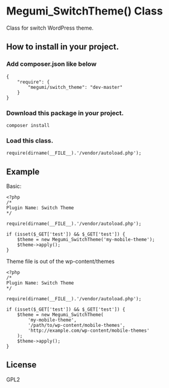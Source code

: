 # Megumi_SwitchTheme() Class

Class for switch WordPress theme.

## How to install in your project.

### Add composer.json like below

    {
        "require": {
            "megumi/switch_theme": "dev-master"
        }
    }

### Download this package in your project.

    composer install

### Load this class.

    require(dirname(__FILE__).'/vendor/autoload.php');

## Example

Basic:

    <?php
    /*
    Plugin Name: Switch Theme
    */

    require(dirname(__FILE__).'/vendor/autoload.php');

    if (isset($_GET['test']) && $_GET['test']) {
        $theme = new Megumi_SwitchTheme('my-mobile-theme');
        $theme->apply();
    }

Theme file is out of the wp-content/themes

    <?php
    /*
    Plugin Name: Switch Theme
    */

    require(dirname(__FILE__).'/vendor/autoload.php');

    if (isset($_GET['test']) && $_GET['test']) {
        $theme = new Megumi_SwitchTheme(
            'my-mobile-theme',
            '/path/to/wp-content/mobile-themes',
            'http://example.com/wp-content/mobile-themes'
        );
        $theme->apply();
    }

## License

GPL2
